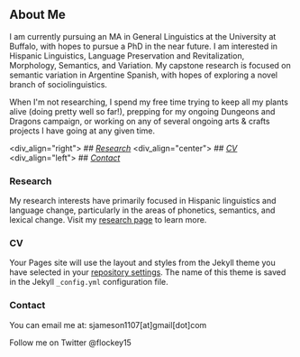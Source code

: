 ## About Me

I am currently pursuing an MA in General Linguistics at the University at Buffalo, with hopes to pursue a PhD in the near future. I am interested in Hispanic Linguistics, Language Preservation and Revitalization, Morphology, Semantics, and Variation. My capstone research is focused on semantic variation in Argentine Spanish, with hopes of exploring a novel branch of sociolinguistics. 

When I'm not researching, I spend my free time trying to keep all my plants alive (doing pretty well so far!), prepping for my ongoing Dungeons and Dragons campaign, or working on any of several ongoing arts & crafts projects I have going at any given time. 


<div_align="right"> ## [_Research_](research.md) </div>
<div_align="center"> ## [_CV_](cv.md) </div>
<div_align="left"> ## [_Contact_](#contact) </div>


### Research

My research interests have primarily focused in Hispanic linguistics and language change, particularly in the areas of phonetics, semantics, and lexical change. Visit my [research page](research.md) to learn more. 


### CV

Your Pages site will use the layout and styles from the Jekyll theme you have selected in your [repository settings](https://github.com/sjamesonblowers/sjamesonblowers.github.io/settings/pages). The name of this theme is saved in the Jekyll `_config.yml` configuration file.

### Contact

You can email me at: sjameson1107[at]gmail[dot]com

Follow me on Twitter @flockey15
